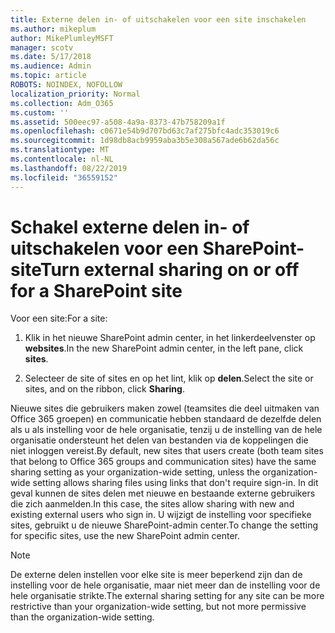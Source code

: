 ```yaml
---
title: Externe delen in- of uitschakelen voor een site inschakelen
ms.author: mikeplum
author: MikePlumleyMSFT
manager: scotv
ms.date: 5/17/2018
ms.audience: Admin
ms.topic: article
ROBOTS: NOINDEX, NOFOLLOW
localization_priority: Normal
ms.collection: Adm_O365
ms.custom: ''
ms.assetid: 500eec97-a508-4a9a-8373-47b758209a1f
ms.openlocfilehash: c0671e54b9d707bd63c7af275bfc4adc353019c6
ms.sourcegitcommit: 1d98db8acb9959aba3b5e308a567ade6b62da56c
ms.translationtype: MT
ms.contentlocale: nl-NL
ms.lasthandoff: 08/22/2019
ms.locfileid: "36559152"
---
```

# <a name="turn-external-sharing-on-or-off-for-a-sharepoint-site"></a><span data-ttu-id="69c78-102">Schakel externe delen in- of uitschakelen voor een SharePoint-site</span><span class="sxs-lookup"><span data-stu-id="69c78-102">Turn external sharing on or off for a SharePoint site</span></span>

<span data-ttu-id="69c78-103">Voor een site:</span><span class="sxs-lookup"><span data-stu-id="69c78-103">For a site:</span></span>
  
1. <span data-ttu-id="69c78-104">Klik in het nieuwe SharePoint admin center, in het linkerdeelvenster op **websites**.</span><span class="sxs-lookup"><span data-stu-id="69c78-104">In the new SharePoint admin center, in the left pane, click **sites**.</span></span>
    
2. <span data-ttu-id="69c78-105">Selecteer de site of sites en op het lint, klik op **delen**.</span><span class="sxs-lookup"><span data-stu-id="69c78-105">Select the site or sites, and on the ribbon, click **Sharing**.</span></span>
    
<span data-ttu-id="69c78-106">Nieuwe sites die gebruikers maken zowel (teamsites die deel uitmaken van Office 365 groepen) en communicatie hebben standaard de dezelfde delen als u als instelling voor de hele organisatie, tenzij u de instelling van de hele organisatie ondersteunt het delen van bestanden via de koppelingen die niet inloggen vereist.</span><span class="sxs-lookup"><span data-stu-id="69c78-106">By default, new sites that users create (both team sites that belong to Office 365 groups and communication sites) have the same sharing setting as your organization-wide setting, unless the organization-wide setting allows sharing files using links that don't require sign-in.</span></span> <span data-ttu-id="69c78-107">In dit geval kunnen de sites delen met nieuwe en bestaande externe gebruikers die zich aanmelden.</span><span class="sxs-lookup"><span data-stu-id="69c78-107">In this case, the sites allow sharing with new and existing external users who sign in.</span></span> <span data-ttu-id="69c78-108">U wijzigt de instelling voor specifieke sites, gebruikt u de nieuwe SharePoint-admin center.</span><span class="sxs-lookup"><span data-stu-id="69c78-108">To change the setting for specific sites, use the new SharePoint admin center.</span></span>
  
> [!NOTE]
> <span data-ttu-id="69c78-109">De externe delen instellen voor elke site is meer beperkend zijn dan de instelling voor de hele organisatie, maar niet meer dan de instelling voor de hele organisatie strikte.</span><span class="sxs-lookup"><span data-stu-id="69c78-109">The external sharing setting for any site can be more restrictive than your organization-wide setting, but not more permissive than the organization-wide setting.</span></span> 
  

